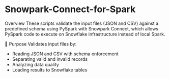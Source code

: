 # Snowpark-Connect-for-Spark

Overview
These scripts validate the input files (JSON and CSV) against a predefined schema using PySpark with Snowpark Connect, which allows PySpark code to execute on Snowflake infrastructure instead of local Spark.

🎯 Purpose
Validates input files by:
- Reading JSON and CSV with schema enforcement
- Separating valid and invalid records
- Analyzing data quality
- Loading results to Snowflake tables
